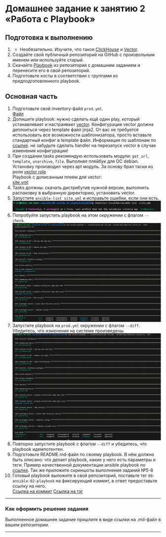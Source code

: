 # Домашнее задание к занятию 2 «Работа с Playbook»

## Подготовка к выполнению

1. * Необязательно. Изучите, что такое [ClickHouse](https://www.youtube.com/watch?v=fjTNS2zkeBs) и [Vector](https://www.youtube.com/watch?v=CgEhyffisLY).
2. Создайте свой публичный репозиторий на GitHub с произвольным именем или используйте старый.
3. Скачайте [Playbook](./playbook/) из репозитория с домашним заданием и перенесите его в свой репозиторий.
4. Подготовьте хосты в соответствии с группами из предподготовленного playbook.

## Основная часть

1. Подготовьте свой inventory-файл `prod.yml`.  
[Файл](https://github.com/Svalker1989/Ansible/blob/master/08-ansible-02-playbook/playbook/inventory/prod.yml)
2. Допишите playbook: нужно сделать ещё один play, который устанавливает и настраивает [vector](https://vector.dev). Конфигурация vector должна деплоиться через template файл jinja2. От вас не требуется использовать все возможности шаблонизатора, просто вставьте стандартный конфиг в template файл. Информация по шаблонам по [ссылке](https://www.dmosk.ru/instruktions.php?object=ansible-nginx-install). не забудьте сделать handler на перезапуск vector в случае изменения конфигурации!  
3. При создании tasks рекомендую использовать модули: `get_url`, `template`, `unarchive`, `file`.
   Выполнял плейбук для ОС debian. Установку производил через apt модуль. За основу брал таски из роли [vector role](https://github.com/Svalker1989/Ansible/tree/master/08-ansible-02-playbook/clickhouse%2Bvector%20role/playbook/roles/vector-role)  
   Playbook с дописанным плеем для vector:  
   [site.yml](https://github.com/Svalker1989/Ansible/blob/master/08-ansible-02-playbook/playbook/site.yml)  
4. Tasks должны: скачать дистрибутив нужной версии, выполнить распаковку в выбранную директорию, установить vector. 
5. Запустите `ansible-lint site.yml` и исправьте ошибки, если они есть.  
![](https://github.com/Svalker1989/Ansible/blob/master/08-ansible-02-playbook/Z1_5.PNG)  
6. Попробуйте запустить playbook на этом окружении с флагом `--check`.  
![](https://github.com/Svalker1989/Ansible/blob/master/08-ansible-02-playbook/Z1_6.PNG)  
7. Запустите playbook на `prod.yml` окружении с флагом `--diff`. Убедитесь, что изменения на системе произведены.  
![](https://github.com/Svalker1989/Ansible/blob/master/08-ansible-02-playbook/Z1_7.PNG)  
8. Повторно запустите playbook с флагом `--diff` и убедитесь, что playbook идемпотентен.
9. Подготовьте README.md-файл по своему playbook. В нём должно быть описано: что делает playbook, какие у него есть параметры и теги. Пример качественной документации ansible playbook по [ссылке](https://github.com/opensearch-project/ansible-playbook). Так же приложите скриншоты выполнения заданий №5-8
10. Готовый playbook выложите в свой репозиторий, поставьте тег `08-ansible-02-playbook` на фиксирующий коммит, в ответ предоставьте ссылку на него.  
[Ссылка на коммит](https://github.com/Svalker1989/Ansible/commit/51c32baab371b23c7e319274c9619c643c345470)
[Ссылка на тэг](https://github.com/Svalker1989/Ansible/releases/tag/08-ansible-02-playbook)  
---

### Как оформить решение задания

Выполненное домашнее задание пришлите в виде ссылки на .md-файл в вашем репозитории.

---
